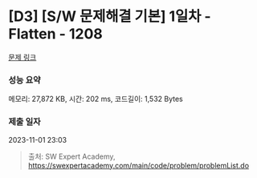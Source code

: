 # [D3] [S/W 문제해결 기본] 1일차 - Flatten - 1208 

[문제 링크](https://swexpertacademy.com/main/code/problem/problemDetail.do?contestProbId=AV139KOaABgCFAYh) 

### 성능 요약

메모리: 27,872 KB, 시간: 202 ms, 코드길이: 1,532 Bytes

### 제출 일자

2023-11-01 23:03



> 출처: SW Expert Academy, https://swexpertacademy.com/main/code/problem/problemList.do
